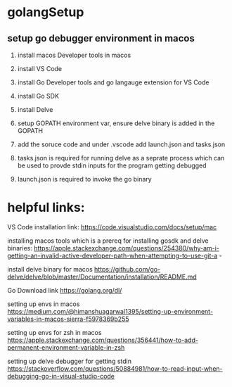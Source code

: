 # golangSetup
setup go debugger environment in macos
---------------------------------------

1) install macos Developer tools in macos

2) install VS Code

3) install Go Developer tools and go langauge extension for VS Code

4) install Go SDK

5) install Delve

6) setup GOPATH environment var, ensure delve binary is added in the GOPATH

7) add the soruce code and under .vscode add launch.json and tasks.json

8) tasks.json is required for running delve as a seprate process which can be used to provde stdin inputs for the 
   program getting debugged

9) launch.json is required to invoke the go binary

# helpful links:

VS Code installation link:
https://code.visualstudio.com/docs/setup/mac

installing macos tools which is a prereq for installing gosdk and delve binaries:
https://apple.stackexchange.com/questions/254380/why-am-i-getting-an-invalid-active-developer-path-when-attempting-to-use-git-a - 

install delve binary for macos
https://github.com/go-delve/delve/blob/master/Documentation/installation/README.md

Go Download link
https://golang.org/dl/


setting up envs in macos
https://medium.com/@himanshuagarwal1395/setting-up-environment-variables-in-macos-sierra-f5978369b255

setting up envs for zsh in macos
https://apple.stackexchange.com/questions/356441/how-to-add-permanent-environment-variable-in-zsh

setting up delve debugger for getting stdin
https://stackoverflow.com/questions/50884981/how-to-read-input-when-debugging-go-in-visual-studio-code



